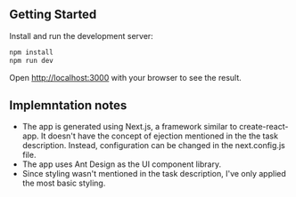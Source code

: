 ## Getting Started

Install and run the development server:

```bash
npm install
npm run dev
```

Open [http://localhost:3000](http://localhost:3000) with your browser to see the result.

## Implemntation notes

-   The app is generated using Next.js, a framework similar to create-react-app. It doesn't have the concept of ejection mentioned in the the task description. Instead, configuration can be changed in the next.config.js file.
-   The app uses Ant Design as the UI component library.
-   Since styling wasn't mentioned in the task description, I've only applied the most basic styling.
